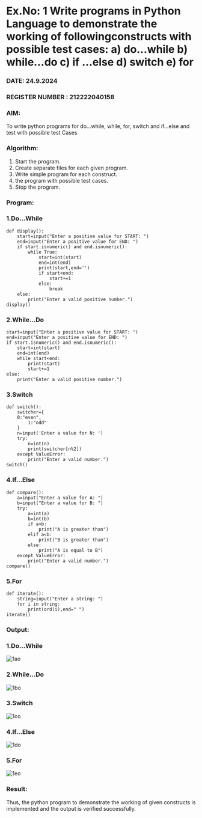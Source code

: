 # Ex.No: 1 Write programs in Python Language to demonstrate the working of followingconstructs with possible test cases: a) do…while b) while…do c) if …else d) switch e) for 

### DATE: 24.9.2024                                                                           
### REGISTER NUMBER : 212222040158

### AIM:  
To write python programs for do…while, while, for, switch and if…else and test with possible test 
Cases 

### Algorithm:
1. Start the program.
2. Create separate files for each given program.
3. Write simple program for each construct.
4.  the program with possible test cases.
5. Stop the program.
### Program:
### 1.Do...While
```
def display(): 
    start=input("Enter a positive value for START: ") 
    end=input("Enter a positive value for END: ") 
    if start.isnumeric() and end.isnumeric(): 
        while True: 
            start=int(start) 
            end=int(end) 
            print(start,end='') 
            if start<end: 
                start+=1 
            else: 
                break 
    else: 
        print("Enter a valid positive number.") 
display()

```
### 2.While...Do
```
start=input("Enter a positive value for START: ")
end=input("Enter a positive value for END: ")
if start.isnumeric() and end.isnumeric(): 
    start=int(start) 
    end=int(end) 
    while start<end: 
        print(start) 
        start+=1 
else:
    print("Enter a valid positive number.")

```
### 3.Switch
```
def switch(): 
    switcher={ 
    0:"even", 
        1:"odd" 
    } 
    n=input('Enter a value for N: ')
    try: 
        n=int(n) 
        print(switcher[n%2]) 
    except ValueError: 
        print("Enter a valid number.")
switch()

```
### 4.If...Else
```
def compare(): 
    a=input("Enter a value for A: ") 
    b=input("Enter a value for B: ") 
    try: 
        a=int(a) 
        b=int(b) 
        if a>b: 
            print("A is greater than") 
        elif a<b: 
            print("B is greater than") 
        else: 
            print("A is equal to B") 
    except ValueError: 
        print("Enter a valid number.")
compare()

```
### 5.For
```
def iterate(): 
    string=input("Enter a string: ")
    for i in string: 
        print(ord(i),end=" ")
iterate()

```



### Output:
### 1.Do...While
![1ao](https://github.com/user-attachments/assets/b556d57c-e093-46f2-b6a8-4640115c0187)

### 2.While...Do
![1bo](https://github.com/user-attachments/assets/167d0485-8b0c-447b-aa04-18a04bce460c)

### 3.Switch
![1co](https://github.com/user-attachments/assets/452985ec-1aba-4d8d-bebb-e2cf5a6da05b)

### 4.If...Else
![1do](https://github.com/user-attachments/assets/fe7745fb-192d-4bf8-b076-a15f9d0de8ef)

### 5.For
![1eo](https://github.com/user-attachments/assets/a7957765-2ecf-4194-b2bd-e34ce0cc91f2)








### Result:
Thus, the python program to demonstrate the working of given constructs is implemented and the output is verified successfully.


